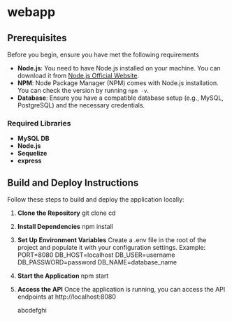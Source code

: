 # webapp 
## Prerequisites

Before you begin, ensure you have met the following requirements

- **Node.js**: You need to have Node.js installed on your machine. You can download it from [Node.js Official Website](https://nodejs.org/).
- **NPM**: Node Package Manager (NPM) comes with Node.js installation. You can check the version by running `npm -v`.
- **Database**: Ensure you have a compatible database setup (e.g., MySQL, PostgreSQL) and the necessary credentials.

### Required Libraries

- **MySQL DB**
- **Node.js**
- **Sequelize**
- **express**

## Build and Deploy Instructions

Follow these steps to build and deploy the application locally:

1. **Clone the Repository**
   git clone <repository-url>
   cd <repository-directory>

2. **Install Dependencies**
    npm install

3. **Set Up Environment Variables**
    Create a .env file in the root of the project and populate it with your configuration settings. Example:
    PORT=8080
    DB_HOST=localhost
    DB_USER=username
    DB_PASSWORD=password
    DB_NAME=database_name

4. **Start the Application**
    npm start

5. **Access the API**
    Once the application is running, you can access the API endpoints at http://localhost:8080

    abcdefghi



